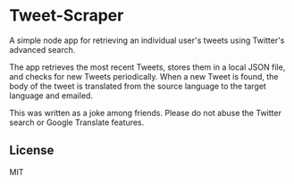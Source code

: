 # Tweet-Scraper

A simple node app for retrieving an individual user's tweets using Twitter's advanced search.

The app retrieves the most recent Tweets, stores them in a local JSON file, and checks for new Tweets periodically. When a new Tweet is found, the body of the tweet is translated from the source language to the target language and emailed.

This was written as a joke among friends. Please do not abuse the Twitter search or Google Translate features.

## License
MIT
